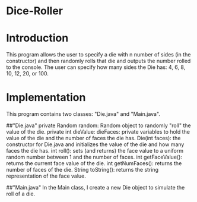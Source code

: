 # Dice-Roller

# Introduction
This program allows the user to specify a die with n number of sides (in the constructor) and then randomly rolls that die and outputs the number rolled to the console. The user can specify how many sides the Die has: 4, 6, 8, 10, 12, 20, or 100. 

# Implementation
This program contains two classes: "Die.java" and "Main.java". 

##"Die.java" 
private Random random: Random object to randomly "roll" the value of the die. 
private int dieValue: dieFaces: private variables to hold the value of the die and the number of faces the die has.
Die(int faces): the constructor for Die.java and initializes the value of the die and how many faces the die has. 
int roll(): sets (and returns) the face value to a uniform random number between 1 and the number of faces. 
int getFaceValue(): returns the current face value of the die. 
int getNumFaces(): returns the number of faces of the die. 
String toString(): returns the string representation of the face value.

##"Main.java" 
In the Main class, I create a new Die object to simulate the roll of a die. 

